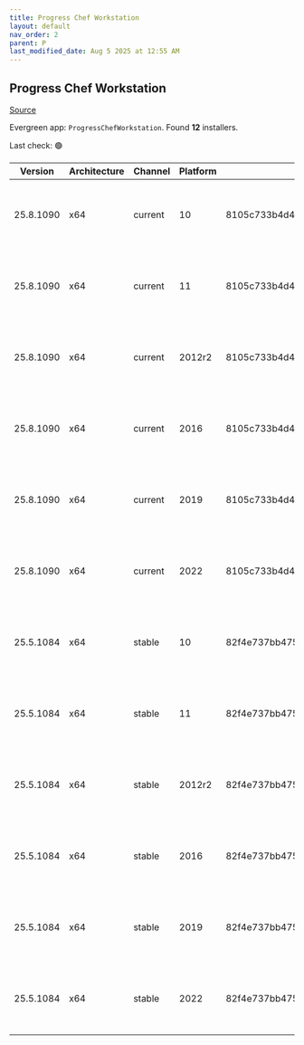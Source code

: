 ```yaml
---
title: Progress Chef Workstation
layout: default
nav_order: 2
parent: P
last_modified_date: Aug 5 2025 at 12:55 AM
---
```


## Progress Chef Workstation

[Source](https://www.chef.io/products/chef-workstation)

Evergreen app: `ProgressChefWorkstation`. Found **12** installers.

Last check: 🟢

| Version   | Architecture | Channel | Platform | Sha256                                                           | URI                                                                                                                                                                                                                                        |
| --------- | ------------ | ------- | -------- | ---------------------------------------------------------------- | ------------------------------------------------------------------------------------------------------------------------------------------------------------------------------------------------------------------------------------------ |
| 25.8.1090 | x64          | current | 10       | 8105c733b4d4896975f2e4cbf4d43fc6927fb4263dac328ac0c9f0659222ee42 | [https://packages.chef.io/files/current/chef-workstation/25.8.1090/windows/10/chef-workstation-25.8.1090-1-x64.msi](https://packages.chef.io/files/current/chef-workstation/25.8.1090/windows/10/chef-workstation-25.8.1090-1-x64.msi)     |
| 25.8.1090 | x64          | current | 11       | 8105c733b4d4896975f2e4cbf4d43fc6927fb4263dac328ac0c9f0659222ee42 | [https://packages.chef.io/files/current/chef-workstation/25.8.1090/windows/11/chef-workstation-25.8.1090-1-x64.msi](https://packages.chef.io/files/current/chef-workstation/25.8.1090/windows/11/chef-workstation-25.8.1090-1-x64.msi)     |
| 25.8.1090 | x64          | current | 2012r2   | 8105c733b4d4896975f2e4cbf4d43fc6927fb4263dac328ac0c9f0659222ee42 | [https://packages.chef.io/files/current/chef-workstation/25.8.1090/windows/11/chef-workstation-25.8.1090-1-x64.msi](https://packages.chef.io/files/current/chef-workstation/25.8.1090/windows/11/chef-workstation-25.8.1090-1-x64.msi)     |
| 25.8.1090 | x64          | current | 2016     | 8105c733b4d4896975f2e4cbf4d43fc6927fb4263dac328ac0c9f0659222ee42 | [https://packages.chef.io/files/current/chef-workstation/25.8.1090/windows/2016/chef-workstation-25.8.1090-1-x64.msi](https://packages.chef.io/files/current/chef-workstation/25.8.1090/windows/2016/chef-workstation-25.8.1090-1-x64.msi) |
| 25.8.1090 | x64          | current | 2019     | 8105c733b4d4896975f2e4cbf4d43fc6927fb4263dac328ac0c9f0659222ee42 | [https://packages.chef.io/files/current/chef-workstation/25.8.1090/windows/2019/chef-workstation-25.8.1090-1-x64.msi](https://packages.chef.io/files/current/chef-workstation/25.8.1090/windows/2019/chef-workstation-25.8.1090-1-x64.msi) |
| 25.8.1090 | x64          | current | 2022     | 8105c733b4d4896975f2e4cbf4d43fc6927fb4263dac328ac0c9f0659222ee42 | [https://packages.chef.io/files/current/chef-workstation/25.8.1090/windows/2022/chef-workstation-25.8.1090-1-x64.msi](https://packages.chef.io/files/current/chef-workstation/25.8.1090/windows/2022/chef-workstation-25.8.1090-1-x64.msi) |
| 25.5.1084 | x64          | stable  | 10       | 82f4e737bb475b190ff8dcbce1191fbe228991f65b481275550a97ca32056dc9 | [https://packages.chef.io/files/stable/chef-workstation/25.5.1084/windows/8/chef-workstation-25.5.1084-1-x64.msi](https://packages.chef.io/files/stable/chef-workstation/25.5.1084/windows/8/chef-workstation-25.5.1084-1-x64.msi)         |
| 25.5.1084 | x64          | stable  | 11       | 82f4e737bb475b190ff8dcbce1191fbe228991f65b481275550a97ca32056dc9 | [https://packages.chef.io/files/stable/chef-workstation/25.5.1084/windows/11/chef-workstation-25.5.1084-1-x64.msi](https://packages.chef.io/files/stable/chef-workstation/25.5.1084/windows/11/chef-workstation-25.5.1084-1-x64.msi)       |
| 25.5.1084 | x64          | stable  | 2012r2   | 82f4e737bb475b190ff8dcbce1191fbe228991f65b481275550a97ca32056dc9 | [https://packages.chef.io/files/stable/chef-workstation/25.5.1084/windows/11/chef-workstation-25.5.1084-1-x64.msi](https://packages.chef.io/files/stable/chef-workstation/25.5.1084/windows/11/chef-workstation-25.5.1084-1-x64.msi)       |
| 25.5.1084 | x64          | stable  | 2016     | 82f4e737bb475b190ff8dcbce1191fbe228991f65b481275550a97ca32056dc9 | [https://packages.chef.io/files/stable/chef-workstation/25.5.1084/windows/11/chef-workstation-25.5.1084-1-x64.msi](https://packages.chef.io/files/stable/chef-workstation/25.5.1084/windows/11/chef-workstation-25.5.1084-1-x64.msi)       |
| 25.5.1084 | x64          | stable  | 2019     | 82f4e737bb475b190ff8dcbce1191fbe228991f65b481275550a97ca32056dc9 | [https://packages.chef.io/files/stable/chef-workstation/25.5.1084/windows/11/chef-workstation-25.5.1084-1-x64.msi](https://packages.chef.io/files/stable/chef-workstation/25.5.1084/windows/11/chef-workstation-25.5.1084-1-x64.msi)       |
| 25.5.1084 | x64          | stable  | 2022     | 82f4e737bb475b190ff8dcbce1191fbe228991f65b481275550a97ca32056dc9 | [https://packages.chef.io/files/stable/chef-workstation/25.5.1084/windows/2022/chef-workstation-25.5.1084-1-x64.msi](https://packages.chef.io/files/stable/chef-workstation/25.5.1084/windows/2022/chef-workstation-25.5.1084-1-x64.msi)   |

